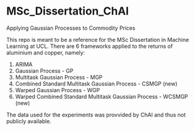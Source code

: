 # MSc_Dissertation_ChAI
Applying Gaussian Processes to Commodity Prices


This repo is meant to be a reference for the MSc Dissertation in Machine Learning at UCL. There are 6 frameworks applied to the returns of aluminium and copper, namely:

1) ARIMA
2) Gaussian Process - GP
3) Multitask Gaussian Process - MGP
4) Combined Standard Multitask Gaussian Process - CSMGP (new)
5) Warped Gaussian Process - WGP
6) Warped Combined Standard Multitask Gaussian Process - WCSMGP (new)

The data used for the experiments was provvided by ChAI and thus not publicly available. 

